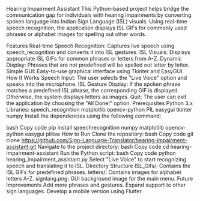 Hearing Impairment Assistant
This Python-based project helps bridge the communication gap for individuals with hearing impairments by converting spoken language into Indian Sign Language (ISL) visuals. Using real-time speech recognition, the application displays ISL GIFs for commonly used phrases or alphabet images for spelling out other words.

Features
Real-time Speech Recognition: Captures live speech using speech_recognition and converts it into ISL gestures.
ISL Visuals: Displays appropriate ISL GIFs for common phrases or letters from A-Z.
Dynamic Display: Phrases that are not predefined will be spelled out letter by letter.
Simple GUI: Easy-to-use graphical interface using Tkinter and EasyGUI.
How It Works
Speech Input: The user selects the "Live Voice" option and speaks into the microphone.
ISL Gesture Display: If the spoken phrase matches a predefined ISL phrase, the corresponding GIF is displayed. Otherwise, the system displays letters as images.
Quit: The user can exit the application by choosing the "All Done!" option.
Prerequisites
Python 3.x
Libraries:
speech_recognition
matplotlib
opencv-python
PIL
easygui
tkinter
numpy
Install the dependencies using the following command:

bash
Copy code
pip install speechrecognition numpy matplotlib opencv-python easygui pillow
How to Run
Clone the repository:
bash
Copy code
git clone https://github.com/Sign-Language-Translator/hearing-impairment-assistant.git
Navigate to the project directory:
bash
Copy code
cd hearing-impairment-assistant
Run the Python script:
bash
Copy code
python hearing_impairment_assistant.py
Select "Live Voice" to start recognizing speech and translating it to ISL.
Directory Structure
ISL_Gifs/: Contains the ISL GIFs for predefined phrases.
letters/: Contains images for alphabet letters A-Z.
signlang.png: GUI background image for the main menu.
Future Improvements
Add more phrases and gestures.
Expand support to other sign languages.
Develop a mobile version using Flutter.
